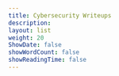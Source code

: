 ```yaml
---
title: Cybersecurity Writeups
description: 
layout: list
weight: 20
ShowDate: false
showWordCount: false
showReadingTime: false
---
```






